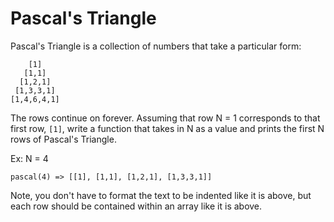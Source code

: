 # Pascal's Triangle

Pascal's Triangle is a collection of numbers that take a particular form:

```
    [1]
   [1,1]
  [1,2,1]
 [1,3,3,1]
[1,4,6,4,1]
```

The rows continue on forever. Assuming that row N = 1 corresponds to that first row, `[1]`, write a function that takes in N as a value and prints the first N rows of Pascal's Triangle. 

Ex: N = 4

```
pascal(4) => [[1], [1,1], [1,2,1], [1,3,3,1]]
```

Note, you don't have to format the text to be indented like it is above, but each row should be contained within an array like it is above.
